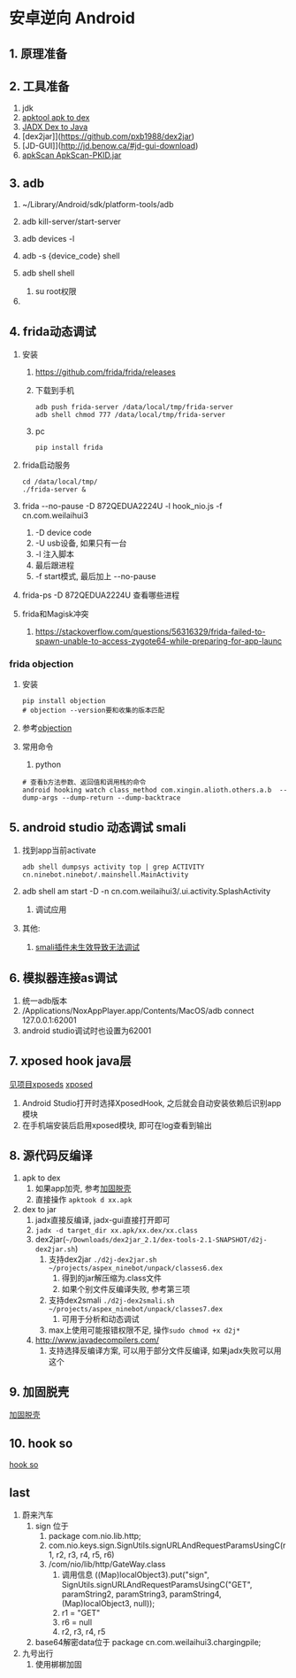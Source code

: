 # 安卓逆向 Android

## 1. 原理准备

## 2. 工具准备

1. jdk
2. [apktool apk to dex](https://ibotpeaches.github.io/Apktool/)
3. [JADX Dex to Java](https://github.com/skylot/jadx)
4. [dex2jar]](<https://github.com/pxb1988/dex2jar>)
5. [JD-GUI]](<http://jd.benow.ca/#jd-gui-download>)
6. [apkScan ApkScan-PKID.jar](.)

## 3. adb

1. ~/Library/Android/sdk/platform-tools/adb
2. adb kill-server/start-server
3. adb devices -l
4. adb -s {device_code} shell
5. adb shell    shell
    1. su   root权限

6.

## 4. frida动态调试

1. 安装
    1. <https://github.com/frida/frida/releases>
    2. 下载到手机

        ```shell
        adb push frida-server /data/local/tmp/frida-server
        adb shell chmod 777 /data/local/tmp/frida-server
        ```

    3. pc

        ```shell
        pip install frida
        ```

2. frida启动服务

    ```shell
    cd /data/local/tmp/
    ./frida-server &
    ```

3. frida --no-pause -D 872QEDUA2224U -l hook_nio.js -f cn.com.weilaihui3
    1. -D device code
    2. -U usb设备, 如果只有一台
    3. -l 注入脚本
    4. 最后跟进程
    5. -f start模式, 最后加上 --no-pause
4. frida-ps -D 872QEDUA2224U 查看哪些进程
5. frida和Magisk冲突
    1. <https://stackoverflow.com/questions/56316329/frida-failed-to-spawn-unable-to-access-zygote64-while-preparing-for-app-launc>

### frida objection

1. 安装

    ```shell
    pip install objection
    # objection --version要和收集的版本匹配
    ```

2. 参考[objection](https://juejin.cn/post/6844904148215808014)
3. 常用命令
    1. python

    ```shell
    # 查看b方法参数、返回值和调用栈的命令
    android hooking watch class_method com.xingin.alioth.others.a.b  --dump-args --dump-return --dump-backtrace
    ```

## 5. android studio 动态调试 smali

1. 找到app当前activate

    ```shell
    adb shell dumpsys activity top | grep ACTIVITY
    cn.ninebot.ninebot/.mainshell.MainActivity
    ```

2. adb shell am start -D -n cn.com.weilaihui3/.ui.activity.SplashActivity
    1. 调试应用
3. 其他:
    1. [smali插件未生效导致无法调试](https://blog.csdn.net/ccczhi/article/details/107597936)

## 6. 模拟器连接as调试

1. 统一adb版本
2. /Applications/NoxAppPlayer.app/Contents/MacOS/adb connect 127.0.0.1:62001
3. android studio调试时也设置为62001

## 7. xposed hook java层

[见项目xposeds](https://github.com/maxiaoteng001/xposeds)
[xposed](xposed.md)

1. Android Studio打开时选择XposedHook, 之后就会自动安装依赖后识别app模块
2. 在手机端安装后启用xposed模块, 即可在log查看到输出

## 8. 源代码反编译

1. apk to dex
    1. 如果app加壳, 参考[加固脱壳](unpack.md)
    2. 直接操作 ```apktook d xx.apk```
2. dex to jar
    1. jadx直接反编译, jadx-gui直接打开即可
    2. `jadx -d target_dir xx.apk/xx.dex/xx.class`
    3. dex2jar(`~/Downloads/dex2jar_2.1/dex-tools-2.1-SNAPSHOT/d2j-dex2jar.sh`)
        1. 支持dex2jar `./d2j-dex2jar.sh ~/projects/aspex_ninebot/unpack/classes6.dex`
            1. 得到的jar解压缩为.class文件
            2. 如果个别文件反编译失败, 参考第三项
        2. 支持dex2smali `./d2j-dex2smali.sh ~/projects/aspex_ninebot/unpack/classes7.dex`
            1. 可用于分析和动态调试
        3. max上使用可能报错权限不足, 操作`sudo chmod +x d2j*`
    4. <http://www.javadecompilers.com/>
        1. 支持选择反编译方案, 可以用于部分文件反编译, 如果jadx失败可以用这个

## 9. 加固脱壳

[加固脱壳](unpack.md)

## 10. hook so

[hook so](hook_so.md)

## last

1. 蔚来汽车
    1. sign 位于
        1. package com.nio.lib.http;
        2. com.nio.keys.sign.SignUtils.signURLAndRequestParamsUsingC(r1, r2, r3, r4, r5, r6)
        3. /com/nio/lib/http/GateWay.class
            1. 调用信息 ((Map)localObject3).put("sign", SignUtils.signURLAndRequestParamsUsingC("GET", paramString2, paramString3, paramString4, (Map)localObject3, null));
            2. r1 = "GET"
            3. r6 = null
            4. r2, r3, r4, r5
    2. base64解密data位于 package cn.com.weilaihui3.chargingpile;
2. 九号出行
    1. 使用梆梆加固
